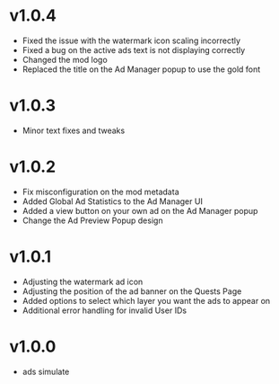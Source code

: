 # v1.0.4

- Fixed the issue with the watermark icon scaling incorrectly
- Fixed a bug on the active ads text is not displaying correctly
- Changed the mod logo
- Replaced the title on the Ad Manager popup to use the gold font

# v1.0.3

- Minor text fixes and tweaks

# v1.0.2

- Fix misconfiguration on the mod metadata
- Added Global Ad Statistics to the Ad Manager UI
- Added a view button on your own ad on the Ad Manager popup
- Change the Ad Preview Popup design

# v1.0.1

- Adjusting the watermark ad icon
- Adjusting the position of the ad banner on the Quests Page
- Added options to select which layer you want the ads to appear on
- Additional error handling for invalid User IDs

# v1.0.0

- ads simulate